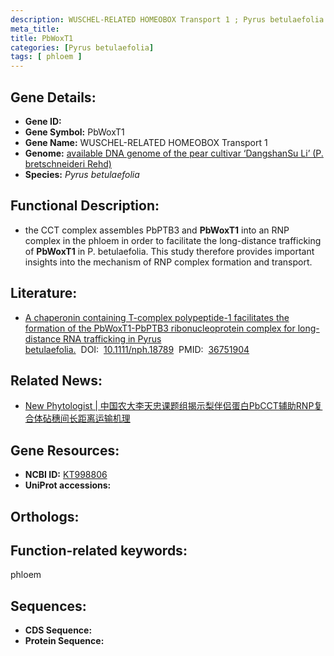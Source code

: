 ```yaml
---
description: WUSCHEL-RELATED HOMEOBOX Transport 1 ; Pyrus betulaefolia
meta_title:
title: PbWoxT1
categories: [Pyrus betulaefolia]
tags: [ phloem ]
---
```


## Gene Details:
- **Gene ID:**	[]()
- **Gene Symbol:** PbWoxT1
- **Gene Name:** WUSCHEL-RELATED HOMEOBOX Transport 1
- **Genome:** [available DNA genome of the pear cultivar ‘DangshanSu Li’ (P. bretschneideri Rehd)]()
- **Species:** *Pyrus betulaefolia*

## Functional Description:
   - the CCT complex assembles PbPTB3 and **PbWoxT1** into an RNP complex in the phloem in order to facilitate the long-distance trafficking of **PbWoxT1** in P. betulaefolia.  This study therefore provides important insights into the mechanism of RNP complex formation and transport.

## Literature:
   - [A chaperonin containing T-complex polypeptide-1 facilitates the formation of the PbWoxT1-PbPTB3 ribonucleoprotein complex for long-distance RNA trafficking in Pyrus betulaefolia.]( https://nph.onlinelibrary.wiley.com/doi/10.1111/nph.18789)&nbsp;&nbsp;DOI:&nbsp;&nbsp;[10.1111/nph.18789](https://nph.onlinelibrary.wiley.com/doi/10.1111/nph.18789)&nbsp;&nbsp;PMID:&nbsp;&nbsp;[36751904](https://pubmed.ncbi.nlm.nih.gov/36751904/)

## Related News:
   - [New Phytologist | 中国农大李天忠课题组揭示梨伴侣蛋白PbCCT辅助RNP复合体砧穗间长距离运输机理](https://mp.weixin.qq.com/s?__biz=Mzg3MDEwNDEyMg==&mid=2247546588&idx=5&sn=66319b011939740605a361eb331aaab8&chksm=6d30bf2f83ffdf78d5e58e206213d7d79b8515d7dff7e1e1d9345725363d3e41cf0ec4868014&scene=27#wechat_redirect)

## Gene Resources:
- **NCBI ID:** [KT998806](https://www.ncbi.nlm.nih.gov/gene/?term=KT998806)
- **UniProt accessions:** [](https://www.uniprot.org/uniprotkb//entry)

## Orthologs:


## Function-related keywords:
phloem

## Sequences:
- **CDS Sequence:**
- **Protein Sequence:**
